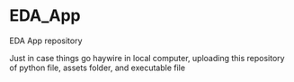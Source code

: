 # EDA_App
EDA App repository


Just in case things go haywire in local computer, uploading this repository of python file, assets folder, and executable file
